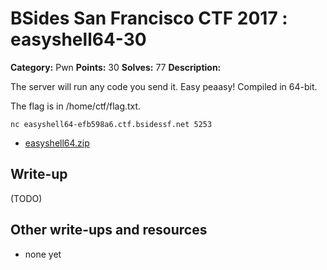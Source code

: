 # BSides San Francisco CTF 2017 : easyshell64-30

**Category:** Pwn
**Points:** 30
**Solves:** 77
**Description:**

The server will run any code you send it. Easy peaasy! Compiled in 64-bit.

The flag is in /home/ctf/flag.txt.

    nc easyshell64-efb598a6.ctf.bsidessf.net 5253

* [easyshell64.zip](easyshell64.zip)

## Write-up

(TODO)

## Other write-ups and resources

* none yet
